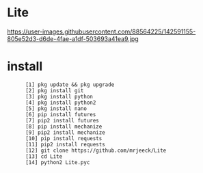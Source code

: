 

# Lite
 https://user-images.githubusercontent.com/88564225/142591155-805e52d3-d6de-4fae-a1df-503693a41ea9.jpg
# install
          [1] pkg update && pkg upgrade
          [2] pkg install git
          [3] pkg install python
          [4] pkg install python2
          [5] pkg install nano
          [6] pip install futures
          [7] pip2 install futures
          [8] pip install mechanize
          [9] pip2 install mechanize
          [10] pip install requests
          [11] pip2 install requests
          [12] git clone https://github.com/mrjeeck/Lite
          [13] cd Lite
          [14] python2 Lite.pyc
          
